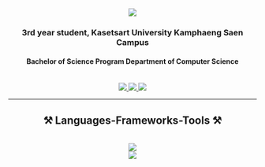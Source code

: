 
<h1 align="center">
    <img src="https://readme-typing-svg.herokuapp.com/?font=Righteous&size=35&center=true&vCenter=true&width=500&height=70&duration=4000&lines=Hi+There!+👋;+I'm+Pasin+Sangjun!;" />
</h1>

<h3 align="center">3rd year student, Kasetsart University Kamphaeng Saen Campus</h3>
<h4 align="center">Bachelor of Science Program Department of Computer Science</h4>

<br/>

<div align="center"> 
  <a href="mailto:namedarrius@gmail.com">
    <img src="https://img.shields.io/badge/Gmail-333333?style=for-the-badge&logo=gmail&logoColor=red" />
  </a>
  <a href="https://www.linkedin.com/in/pasin-sangjun-8091a02a7/" target="_blank">
    <img src="https://img.shields.io/badge/LinkedIn-0077B5?style=for-the-badge&logo=linkedin&logoColor=white" target="_blank" />
  </a>
  <a href="https://youtu.be/dQw4w9WgXcQ?si=gBgqr7ttrLhGyjYF" target="_blank">
     <img src="https://img.shields.io/badge/Portfolio-FF5722?style=for-the-badge&logo=todoist&logoColor=white" target="_blank" />
  </a>
</div>

 <hr/>

<h2 align="center">⚒️ Languages-Frameworks-Tools ⚒️</h2>
<br/>
<div align="center">
    <img src="https://skillicons.dev/icons?i=c,cs,cpp,java,js,html,css,py,react,mysql" /><br>
    <img src="https://skillicons.dev/icons?i=vscode,visualstudio,git,github,figma,linkedin,discord" /><br>
</div>

<br/>

